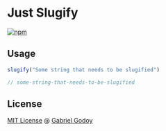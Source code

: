# Just Slugify

[![npm](https://img.shields.io/npm/v/just-slugify.svg)](https://www.npmjs.com/package/just-slugify)


## Usage

```js
slugify("Some string that needs to be slugified")

// some-string-that-needs-to-be-slugified
```

## License

[MIT License](https://gabrielgodoy.mit-license.org/license.html) @ [Gabriel Godoy](https://github.com/gabrielgodoy)
